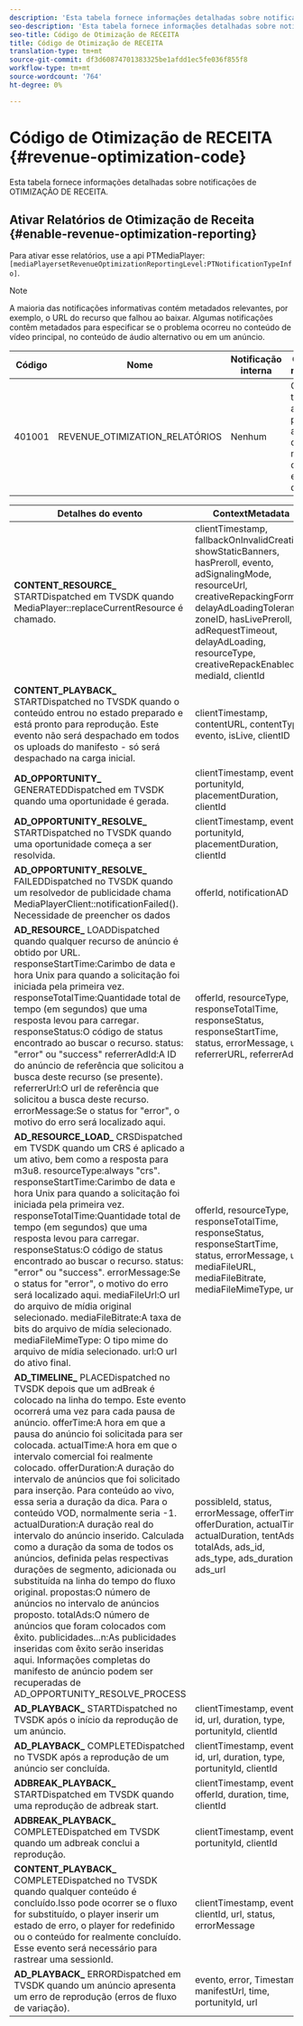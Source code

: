 ```yaml
---
description: 'Esta tabela fornece informações detalhadas sobre notificações de Otimização de Receita. '
seo-description: 'Esta tabela fornece informações detalhadas sobre notificações de Otimização de Receita. '
seo-title: Código de Otimização de RECEITA
title: Código de Otimização de RECEITA
translation-type: tm+mt
source-git-commit: df3d60874701383325be1afdd1ec5fe036f855f8
workflow-type: tm+mt
source-wordcount: '764'
ht-degree: 0%

---
```



# Código de Otimização de RECEITA {#revenue-optimization-code}

Esta tabela fornece informações detalhadas sobre notificações de OTIMIZAÇÃO DE RECEITA.

## Ativar Relatórios de Otimização de Receita {#enable-revenue-optimization-reporting}

Para ativar esse relatórios, use a api PTMediaPlayer: `[mediaPlayersetRevenueOptimizationReportingLevel:PTNotificationTypeInfo]`.

>[!NOTE]
>
>A maioria das notificações informativas contém metadados relevantes, por exemplo, o URL do recurso que falhou ao baixar. Algumas notificações contêm metadados para especificar se o problema ocorreu no conteúdo de vídeo principal, no conteúdo de áudio alternativo ou em um anúncio.

| Código | Nome | Notificação interna | Chaves de metadados | Comentários |
|---|---|---|---|---|
| 401001 | REVENUE_OTIMIZATION_RELATÓRIOS | Nenhum | Consulte a tabela abaixo para obter as chaves de metadados com base em eventos diferentes. | Nenhum |

| Detalhes do evento | ContextMetadata |
|---|---|
| **CONTENT_RESOURCE_** STARTDispatched em TVSDK quando MediaPlayer::replaceCurrentResource é chamado. | clientTimestamp, fallbackOnInvalidCreative, showStaticBanners, hasPreroll, evento, adSignalingMode, resourceUrl, creativeRepackingFormat, delayAdLoadingTolerance, zoneID, hasLivePreroll, adRequestTimeout, delayAdLoading, resourceType, creativeRepackEnabled, mediaId, clientId |
| **CONTENT_PLAYBACK_** STARTDispatched no TVSDK quando o conteúdo entrou no estado preparado e está pronto para reprodução. Este evento não será despachado em todos os uploads do manifesto - só será despachado na carga inicial. | clientTimestamp, contentURL, contentType, evento, isLive, clientID |
| **AD_OPPORTUNITY_** GENERATEDDispatched em TVSDK quando uma oportunidade é gerada. | clientTimestamp, evento, portunityId, placementDuration, clientId |
| **AD_OPPORTUNITY_RESOLVE_** STARTDispatched no TVSDK quando uma oportunidade começa a ser resolvida. | clientTimestamp, evento, portunityId, placementDuration, clientId |
| **AD_OPPORTUNITY_RESOLVE_** FAILEDDispatched no TVSDK quando um resolvedor de publicidade chama MediaPlayerClient::notificationFailed(). Necessidade de preencher os dados | offerId, notificationAD |
| **AD_RESOURCE_** LOADDispatched quando qualquer recurso de anúncio é obtido por URL. responseStartTime:Carimbo de data e hora Unix para quando a solicitação foi iniciada pela primeira vez. responseTotalTime:Quantidade total de tempo (em segundos) que uma resposta levou para carregar. responseStatus:O código de status encontrado ao buscar o recurso. status: &quot;error&quot; ou &quot;success&quot; referrerAdId:A ID do anúncio de referência que solicitou a busca deste recurso (se presente). referrerUrl:O url de referência que solicitou a busca deste recurso. errorMessage:Se o status for &quot;error&quot;, o motivo do erro será localizado aqui. | offerId, resourceType, responseTotalTime, responseStatus, responseStartTime, status, errorMessage, url, referrerURL, referrerAdId |
| **AD_RESOURCE_LOAD_** CRSDispatched em TVSDK quando um CRS é aplicado a um ativo, bem como a resposta para m3u8. resourceType:always &quot;crs&quot;. responseStartTime:Carimbo de data e hora Unix para quando a solicitação foi iniciada pela primeira vez. responseTotalTime:Quantidade total de tempo (em segundos) que uma resposta levou para carregar. responseStatus:O código de status encontrado ao buscar o recurso. status: &quot;error&quot; ou &quot;success&quot;. errorMessage:Se o status for &quot;error&quot;, o motivo do erro será localizado aqui. mediaFileUrl:O url do arquivo de mídia original selecionado. mediaFileBitrate:A taxa de bits do arquivo de mídia selecionado. mediaFileMimeType: O tipo mime do arquivo de mídia selecionado. url:O url do ativo final. | offerId, resourceType, responseTotalTime, responseStatus, responseStartTime, status, errorMessage, url, mediaFileURL, mediaFileBitrate, mediaFileMimeType, url |
| **AD_TIMELINE_** PLACEDispatched no TVSDK depois que um adBreak é colocado na linha do tempo. Este evento ocorrerá uma vez para cada pausa de anúncio. offerTime:A hora em que a pausa do anúncio foi solicitada para ser colocada. actualTime:A hora em que o intervalo comercial foi realmente colocado. offerDuration:A duração do intervalo de anúncios que foi solicitado para inserção. Para conteúdo ao vivo, essa seria a duração da dica. Para o conteúdo VOD, normalmente seria -1. actualDuration:A duração real do intervalo do anúncio inserido. Calculada como a duração da soma de todos os anúncios, definida pelas respectivas durações de segmento, adicionada ou substituída na linha do tempo do fluxo original. propostas:O número de anúncios no intervalo de anúncios proposto. totalAds:O número de anúncios que foram colocados com êxito. publicidades...n:As publicidades inseridas com êxito serão inseridas aqui. Informações completas do manifesto de anúncio podem ser recuperadas de AD_OPPORTUNITY_RESOLVE_PROCESS | possibleId, status, errorMessage, offerTime, offerDuration, actualTime, actualDuration, tentAds, totalAds, ads_id, ads_type, ads_duration, ads_url |
| **AD_PLAYBACK_** STARTDispatched no TVSDK após o início da reprodução de um anúncio. | clientTimestamp, evento, id, url, duration, type, portunityId, clientId |
| **AD_PLAYBACK_** COMPLETEDispatched no TVSDK após a reprodução de um anúncio ser concluída. | clientTimestamp, evento, id, url, duration, type, portunityId, clientId |
| **ADBREAK_PLAYBACK_** STARTDispatched em TVSDK quando uma reprodução de adbreak start. | clientTimestamp, evento, offerId, duration, time, clientId |
| **ADBREAK_PLAYBACK_** COMPLETEDispatched em TVSDK quando um adbreak conclui a reprodução. | clientTimestamp, evento, portunityId, clientId |
| **CONTENT_PLAYBACK_** COMPLETEDispatched no TVSDK quando qualquer conteúdo é concluído.Isso pode ocorrer se o fluxo for substituído, o player inserir um estado de erro, o player for redefinido ou o conteúdo for realmente concluído. Esse evento será necessário para rastrear uma sessionId. | clientTimestamp, evento, clientId, url, status, errorMessage |
| **AD_PLAYBACK_** ERRORDispatched em TVSDK quando um anúncio apresenta um erro de reprodução (erros de fluxo de variação). | evento, error, Timestamp, manifestUrl, time, portunityId, url |
